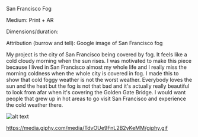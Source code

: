 
San Francisco Fog

Medium: Print + AR

Dimensions/duration: 

Attribution (burrow and tell): Google image of San Francisco fog


My project is the city of San Francisco being covered by fog. It feels like a cold cloudy morning when the sun rises. I was
motivated to make this piece because I lived in San Francisco almost my whole life and I really miss the morning coldness when
the whole city is covered in fog. I made this to show that cold foggy weather is not the worst weather. Everybody loves the sun
and the heat but the fog is not that bad and it's actually really beautiful to look from afar when it's covering the Golden 
Gate Bridge. I would want people that grew up in hot areas to go visit San Francisco and experience the cold weather there.   

![alt text](https://i.imgur.com/MWSRedv.jpg)

https://media.giphy.com/media/TdvOUe9FnL2B2yKeMM/giphy.gif
